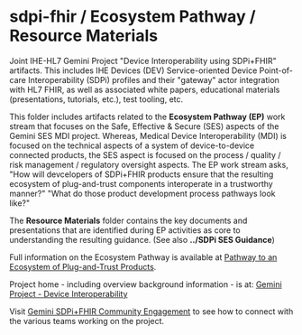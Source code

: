 # sdpi-fhir / Ecosystem Pathway / Resource Materials
Joint IHE-HL7 Gemini Project "Device Interoperability using SDPi+FHIR" artifacts.  This includes IHE Devices (DEV) Service-oriented Device Point-of-care Interoperability (SDPi) profiles and their "gateway" actor integration with HL7 FHIR, as well as associated white papers, educational materials (presentations, tutorials, etc.), test tooling, etc.  

This folder includes artifacts related to the **Ecosystem Pathway (EP)** work stream that focuses on the Safe, Effective & Secure (SES) aspects of the Gemini SES MDI project.  Whereas, Medical Device Interoperability (MDI) is focused on the technical aspects of a system of device-to-device connected products, the SES aspect is focused on the process / quality / risk management / regulatory oversight aspects.  The EP work stream asks, "How will devcelopers of SDPi+FHIR products ensure that the resulting ecosystem of plug-and-trust components interoperate in a trustworthy manner?"  "What do those product development process pathways look like?"

The **Resource Materials** folder contains the key documents and presentations that are identified during EP activities as core to understanding the resulting guidance.  (See also **../SDPi SES Guidance**)

Full information on the Ecosystem Pathway is available at [Pathway to an Ecosystem of Plug-and-Trust Products](https://confluence.hl7.org/x/XhPUB).

Project home - including overview background information - is at: [Gemini Project - Device Interoperability](https://confluence.hl7.org/pages/viewpage.action?pageId=66926431) 

Visit [Gemini SDPi+FHIR Community Engagement](https://confluence.hl7.org/display/GP/Community+Engagement) to see how to connect with the various teams working on the project.
